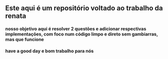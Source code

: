 ## Este aqui é um repositório voltado ao trabalho da renata
#### nosso objetivo aqui é resolver 2 questões e adicionar respectivas implementações, com foco num código limpo e direto sem gambiarras, mas que funcione
#### have a good day e bom trabalho para nós
